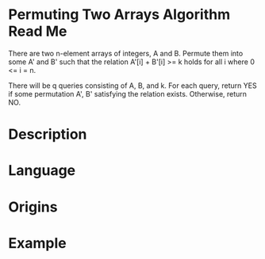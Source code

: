 # Permuting Two Arrays Algorithm Read Me

There are two n-element arrays of integers, A and B. Permute them into some A' and B' such that the relation A'[i] + B'[i] >= k holds for all i where 0 <= i = n.

There will be q queries consisting of A, B, and k. For each query, return YES if some permutation A', B' satisfying the relation exists. Otherwise, return NO.

# Description

# Language

# Origins

# Example